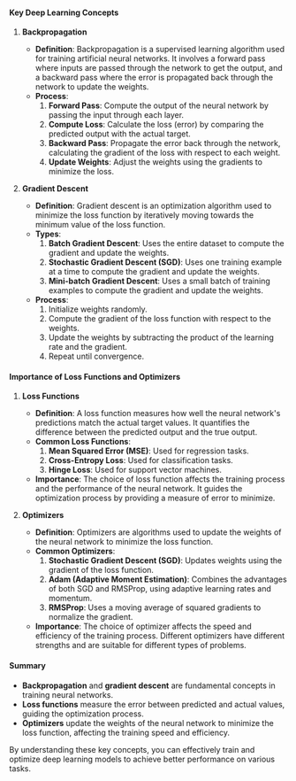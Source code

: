 #### Key Deep Learning Concepts

1. **Backpropagation**

   - **Definition**: Backpropagation is a supervised learning algorithm used for training artificial neural networks. It involves a forward pass where inputs are passed through the network to get the output, and a backward pass where the error is propagated back through the network to update the weights.
   - **Process**:
     1. **Forward Pass**: Compute the output of the neural network by passing the input through each layer.
     2. **Compute Loss**: Calculate the loss (error) by comparing the predicted output with the actual target.
     3. **Backward Pass**: Propagate the error back through the network, calculating the gradient of the loss with respect to each weight.
     4. **Update Weights**: Adjust the weights using the gradients to minimize the loss.

2. **Gradient Descent**
   - **Definition**: Gradient descent is an optimization algorithm used to minimize the loss function by iteratively moving towards the minimum value of the loss function.
   - **Types**:
     1. **Batch Gradient Descent**: Uses the entire dataset to compute the gradient and update the weights.
     2. **Stochastic Gradient Descent (SGD)**: Uses one training example at a time to compute the gradient and update the weights.
     3. **Mini-batch Gradient Descent**: Uses a small batch of training examples to compute the gradient and update the weights.
   - **Process**:
     1. Initialize weights randomly.
     2. Compute the gradient of the loss function with respect to the weights.
     3. Update the weights by subtracting the product of the learning rate and the gradient.
     4. Repeat until convergence.

#### Importance of Loss Functions and Optimizers

1. **Loss Functions**

   - **Definition**: A loss function measures how well the neural network's predictions match the actual target values. It quantifies the difference between the predicted output and the true output.
   - **Common Loss Functions**:
     1. **Mean Squared Error (MSE)**: Used for regression tasks.
     2. **Cross-Entropy Loss**: Used for classification tasks.
     3. **Hinge Loss**: Used for support vector machines.
   - **Importance**: The choice of loss function affects the training process and the performance of the neural network. It guides the optimization process by providing a measure of error to minimize.

2. **Optimizers**
   - **Definition**: Optimizers are algorithms used to update the weights of the neural network to minimize the loss function.
   - **Common Optimizers**:
     1. **Stochastic Gradient Descent (SGD)**: Updates weights using the gradient of the loss function.
     2. **Adam (Adaptive Moment Estimation)**: Combines the advantages of both SGD and RMSProp, using adaptive learning rates and momentum.
     3. **RMSProp**: Uses a moving average of squared gradients to normalize the gradient.
   - **Importance**: The choice of optimizer affects the speed and efficiency of the training process. Different optimizers have different strengths and are suitable for different types of problems.

#### Summary

- **Backpropagation** and **gradient descent** are fundamental concepts in training neural networks.
- **Loss functions** measure the error between predicted and actual values, guiding the optimization process.
- **Optimizers** update the weights of the neural network to minimize the loss function, affecting the training speed and efficiency.

By understanding these key concepts, you can effectively train and optimize deep learning models to achieve better performance on various tasks.
